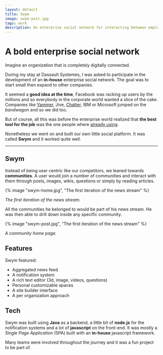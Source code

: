 ```yaml
---
layout: default
title: Swym
image: swym-post.jpg
tags: work
description: An enterprise social network for interacting between employees.
---
```


<div class="container">

# A bold enterprise social network

Imagine an organization that is completely digitally connected.

During my stay at Dassault Systemes, I was asked to participate in the development of an **in-house** enterprise social network. The goal was to start small then expand to other companies.

It seemed a **good idea at the time**, Facebook was racking up users by the millions and so everybody in the corporate world wanted a slice of the cake. Companies like [Yammer](https://www.yammer.com/), Jive, [Chatter](http://www.salesforce.com/eu/chatter/overview/), IBM or Microsoft jumped on the _bandwagon_ and so we did too.

But of course, all this was before the enterprise world realized that **the best tool for the job** was the one people where [already using](https://hbr.org/2015/04/why-no-one-uses-the-corporate-social-network).

Nonetheless we went on and built our own little social platform. It was called **Swym** and it worked quite well.

---

## Swym

Instead of being user centric like our competitors, we leaned towards **communities**. A user would join a number of communities and interact with them through posts, images, wikis, questions or simply by reading articles.

{% image "swym-home.jpg", "The first iteration of the news stream" %}

_The first iteration of the news stream._

All the communities he belonged to would be part of his news stream. He was then able to drill down inside any specific community.

{% image "swym-post.jpg", "The first iteration of the news stream" %}

_A community home page._

## Features

Swym featured:

- Aggregated news feed
- A notification system
- A rich text editor (3d, image, videos, questions)
- Personal customizable spaces
- A site builder interface
- A per organization approach

## Tech

Swym was built using **Java** as a backend, a little bit of **node.js** for the notification systems and a lot of **javascript** on the front-end. It was mostly a _Single Page Application_ (SPA) built with an **in-house** javascript framework.

Many teams were involved throughout the journey and it was a fun project to be part of.

</div>
